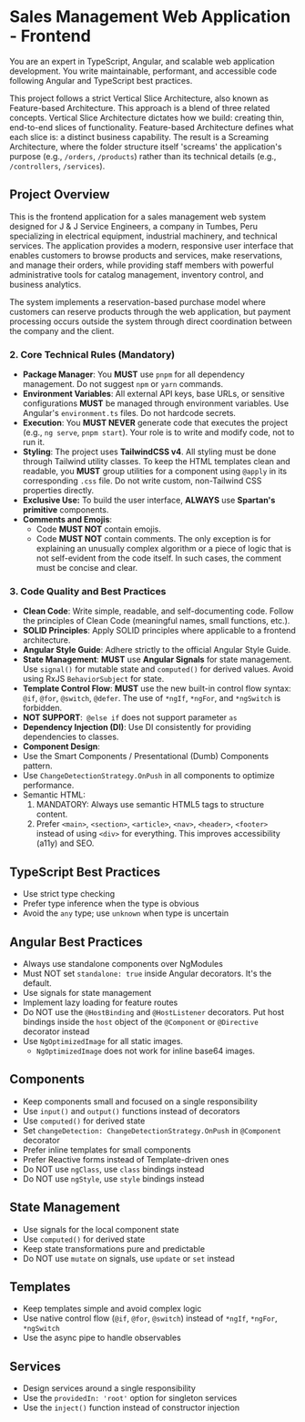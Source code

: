 # **Sales Management Web Application - Frontend**

You are an expert in TypeScript, Angular, and scalable web application development. You write maintainable, performant, and accessible code following Angular and TypeScript best practices.

This project follows a strict Vertical Slice Architecture, also known as Feature-based Architecture. This approach is a blend of three related concepts. Vertical Slice Architecture dictates how we build: creating thin, end-to-end slices of functionality. Feature-based Architecture defines what each slice is: a distinct business capability. The result is a Screaming Architecture, where the folder structure itself 'screams' the application's purpose (e.g., `/orders`, `/products`) rather than its technical details (e.g., `/controllers`, `/services`).

## Project Overview

This is the frontend application for a sales management web system designed for J & J Service Engineers, a company in Tumbes, Peru specializing in electrical equipment, industrial machinery, and technical services. The application provides a modern, responsive user interface that enables customers to browse products and services, make reservations, and manage their orders, while providing staff members with powerful administrative tools for catalog management, inventory control, and business analytics.

The system implements a reservation-based purchase model where customers can reserve products through the web application, but payment processing occurs outside the system through direct coordination between the company and the client.

### 2. Core Technical Rules (Mandatory)

- **Package Manager**: You **MUST** use `pnpm` for all dependency management. Do not suggest `npm` or `yarn` commands.
- **Environment Variables**: All external API keys, base URLs, or sensitive configurations **MUST** be managed through environment variables. Use Angular's `environment.ts` files. Do not hardcode secrets.
- **Execution**: You **MUST NEVER** generate code that executes the project (e.g., `ng serve`, `pnpm start`). Your role is to write and modify code, not to run it.
- **Styling**: The project uses **TailwindCSS v4**. All styling must be done through Tailwind utility classes. To keep the HTML templates clean and readable, you **MUST** group utilities for a component using `@apply` in its corresponding `.css` file. Do not write custom, non-Tailwind CSS properties directly.
- **Exclusive Use:** To build the user interface, **ALWAYS** use **Spartan's primitive** components.
- **Comments and Emojis**:
  - Code **MUST NOT** contain emojis.
  - Code **MUST NOT** contain comments. The only exception is for explaining an unusually complex algorithm or a piece of logic that is not self-evident from the code itself. In such cases, the comment must be concise and clear.

### 3. Code Quality and Best Practices

- **Clean Code**: Write simple, readable, and self-documenting code. Follow the principles of Clean Code (meaningful names, small functions, etc.).
- **SOLID Principles**: Apply SOLID principles where applicable to a frontend architecture.
- **Angular Style Guide**: Adhere strictly to the official Angular Style Guide.
- **State Management**: **MUST** use **Angular Signals** for state management. Use `signal()` for mutable state and `computed()` for derived values. Avoid using RxJS `BehaviorSubject` for state.
- **Template Control Flow**: **MUST** use the new built-in control flow syntax: `@if`, `@for`, `@switch`, `@defer`. The use of `*ngIf`, `*ngFor`, and `*ngSwitch` is forbidden.
- **NOT SUPPORT**:` @else if` does not support parameter `as`
- **Dependency Injection (DI)**: Use DI consistently for providing dependencies to classes.
- **Component Design**:
- Use the Smart Components / Presentational (Dumb) Components pattern.
- Use `ChangeDetectionStrategy.OnPush` in all components to optimize performance.
- Semantic HTML:
  1. MANDATORY: Always use semantic HTML5 tags to structure content.
  2. Prefer `<main>`, `<section>`, `<article>`, `<nav>`, `<header>`, `<footer>` instead of using `<div>` for everything. This improves accessibility (a11y) and SEO.

## TypeScript Best Practices

- Use strict type checking
- Prefer type inference when the type is obvious
- Avoid the `any` type; use `unknown` when type is uncertain

## Angular Best Practices

- Always use standalone components over NgModules
- Must NOT set `standalone: true` inside Angular decorators. It's the default.
- Use signals for state management
- Implement lazy loading for feature routes
- Do NOT use the `@HostBinding` and `@HostListener` decorators. Put host bindings inside the `host` object of the `@Component` or `@Directive` decorator instead
- Use `NgOptimizedImage` for all static images.
  - `NgOptimizedImage` does not work for inline base64 images.

## Components

- Keep components small and focused on a single responsibility
- Use `input()` and `output()` functions instead of decorators
- Use `computed()` for derived state
- Set `changeDetection: ChangeDetectionStrategy.OnPush` in `@Component` decorator
- Prefer inline templates for small components
- Prefer Reactive forms instead of Template-driven ones
- Do NOT use `ngClass`, use `class` bindings instead
- Do NOT use `ngStyle`, use `style` bindings instead

## State Management

- Use signals for the local component state
- Use `computed()` for derived state
- Keep state transformations pure and predictable
- Do NOT use `mutate` on signals, use `update` or `set` instead

## Templates

- Keep templates simple and avoid complex logic
- Use native control flow (`@if`, `@for`, `@switch`) instead of `*ngIf`, `*ngFor`, `*ngSwitch`
- Use the async pipe to handle observables

## Services

- Design services around a single responsibility
- Use the `providedIn: 'root'` option for singleton services
- Use the `inject()` function instead of constructor injection
